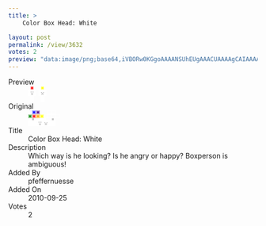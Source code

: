 ```yaml
---
title: >
    Color Box Head: White

layout: post
permalink: /view/3632
votes: 2
preview: "data:image/png;base64,iVBORw0KGgoAAAANSUhEUgAAACUAAAAgCAIAAAAaMSbnAAAABnRSTlMA/wD/AP5AXyvrAAAAyUlEQVRIie2USQ7DIAxFTZUb+QDJ0XK0sMdXirupxGSHAhmqiq8sLDufh2zAMO/gZUAWK/lEZfuUlta1nDlS/nOUyXgAsG0+XpYa2McfxKn9JVusBWvrSd4PINsV3mWS+gkA89y3rGqXeC0zi/wHNXPzfTDMX66lsTWGrLvPy9M8IiKiPL6K16nidtP7gIhifJo4k3MuCWLt8SfIOad4We5nz+TCfubVp88nBGNrnh8iat5/f1+meL8N73Wd/QfOy+AN3uAN3il6A8T/rswe/i3iAAAAAElFTkSuQmCC"
---
```

<dl class="side-by-side">
<dt>Preview</dt>
<dd>
    <img class="preview" src="data:image/png;base64,iVBORw0KGgoAAAANSUhEUgAAACUAAAAgCAIAAAAaMSbnAAAABnRSTlMA/wD/AP5AXyvrAAAAyUlEQVRIie2USQ7DIAxFTZUb+QDJ0XK0sMdXirupxGSHAhmqiq8sLDufh2zAMO/gZUAWK/lEZfuUlta1nDlS/nOUyXgAsG0+XpYa2McfxKn9JVusBWvrSd4PINsV3mWS+gkA89y3rGqXeC0zi/wHNXPzfTDMX66lsTWGrLvPy9M8IiKiPL6K16nidtP7gIhifJo4k3MuCWLt8SfIOad4We5nz+TCfubVp88nBGNrnh8iat5/f1+meL8N73Wd/QfOy+AN3uAN3il6A8T/rswe/i3iAAAAAElFTkSuQmCC">
</dd>
<dt>Original</dt>
<dd>
    <img class="preview" src="data:image/png;base64,iVBORw0KGgoAAAANSUhEUgAAAEAAAAAgCAYAAACinX6EAAABGElEQVR42u2WyxGDIBBAtzMKSEO5kUkKyeRgFTlsCvBkA17TBQkkOqJ8ImgU2J15B2cdgSe7AOAJRCFcNNg6gcgQkRE7vhLAuZlOQMUfRpYSEJL7JT9LAGM6YwFHdtPIUoD8pMQm4ABnBQnIVUDRJVB0E8z6GMQWhQvhM/C8uBHoYdtQAjhyI70AVw3IRTbcTC+AW0Dh2+Jr53sB7Mo0JgJsXbATcGc6EwFsxA4FwAkUVgGmc3AooIIPVgHwhQRQCexOQNFNsOhj0HfxqOtaY+uLS+z8IGQAfP9pyV4FzJkfCVh7iyVXAiLzIAEkYAMBXT3anknAH4UlUQJZChgvKERE8gKGLP0+CUihB8xZTEjJ0D2ABMQLeAGMbHXuw9ngGAAAAABJRU5ErkJggg==">
</dd>
<dt>Title</dt>
<dd>Color Box Head: White</dd>
<dt>Description</dt>
<dd>Which way is he looking?  Is he angry or happy? Boxperson is ambiguous!</dd>
<dt>Added By</dt>
<dd>pfeffernuesse</dd>
<dt>Added On</dt>
<dd>2010-09-25</dd>
<dt>Votes</dt>
<dd>2</dd>
</dl>
